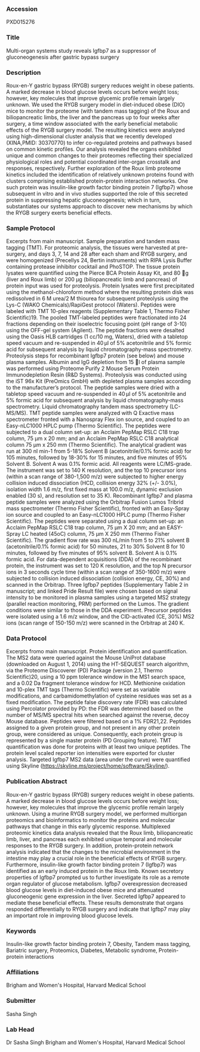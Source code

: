 ### Accession
PXD015276

### Title
Multi-organ systems study reveals Igfbp7 as a suppressor of gluconeogenesis after gastric bypass surgery

### Description
Roux-en-Y gastric bypass (RYGB) surgery reduces weight in obese patients. A marked decrease in blood glucose levels occurs before weight loss; however, key molecules that improve glycemic profile remain largely unknown. We used the RYGB surgery model in diet-induced obese (DIO) mice to monitor the proteome (with tandem mass tagging) of the Roux and biliopancreatic limbs, the liver and the pancreas up to four weeks after surgery, a time window associated with the early beneficial metabolic effects of the RYGB surgery model. The resulting kinetics were analyzed using high-dimensional cluster analysis that we recently developed (XINA,PMID: 30370770) to infer co-regulated proteins and pathways based on common kinetic profiles. Our analysis revealed the organs exhibited unique and common changes to their proteomes reflecting their specialized physiological roles and potential coordinated inter-organ crosstalk and responses, respectively. Further exploration of the Roux limb proteome kinetics included the identification of relatively unknown proteins found with clusters comprising established protein-protein interaction networks. One such protein was insulin-like growth factor binding protein 7 (Igfbp7) whose subsequent in vitro and in vivo studies supported the role of this secreted protein in suppressing hepatic gluconeogenesis; which in turn, substantiates our systems approach to discover new mechanisms by which the RYGB surgery exerts beneficial effects.

### Sample Protocol
Excerpts from main manuscript. Sample preparation and tandem mass tagging (TMT). For proteomic analysis, the tissues were harvested at pre-surgery, and days 3, 7, 14 and 28 after each sham and RYGB surgery, and were homogenized (Precellys 24, Bertin instruments) with RIPA Lysis Buffer containing protease inhibitor cocktail and PhoSTOP. The tissue protein lysates were quantified using the Pierce BCA Protein Assay Kit, and 80 g (liver and Roux limb) or 200 μg (biliopancreatic limb and pancreas) of protein input was used for proteolysis. Protein lysates were first precipitated using the methanol-chloroform method where the resulting protein disk was redissolved in 6 M urea/2 M thiourea for subsequent proteolysis using the Lys-C (WAKO Chemicals)/RapiGest protocol (Waters). Peptides were labeled with TMT 10-plex reagents (Supplementary Table 1, Thermo Fisher Scientific)19. The pooled TMT-labeled peptides were fractionated into 24 fractions depending on their isoelectric focusing point (pH range of 3-10) using the OFF-gel system (Agilent). The peptide fractions were desalted using the Oasis HLB cartridges (1 cc/10 mg, Waters), dried with a tabletop speed vacuum and re-suspended in 40 μl of 5% acetonitrile and 5% formic acid for subsequent analysis by liquid chromatography-mass spectrometry. Proteolysis steps for recombinant Igfbp7 protein (see below) and mouse plasma samples. Albumin and IgG depletion from 15 l of plasma sample was performed using Proteome Purify 2 Mouse Serum Protein Immunodepletion Resin (R&D Systems). Proteolysis was conducted using the iST 96x Kit (PreOmics GmbH) with depleted plasma samples according to the manufacturer’s protocol. The peptide samples were dried with a tabletop speed vacuum and re-suspended in 40 μl of 5% acetonitrile and 5% formic acid for subsequent analysis by liquid chromatography-mass spectrometry. Liquid chromatography tandem mass spectrometry (LC-MS/MS). TMT peptide samples were analyzed with Q Exactive mass spectrometer fronted with a Nanospray Flex ion source, and coupled to an Easy-nLC1000 HPLC pump (Thermo Scientific). The peptides were subjected to a dual column set-up: an Acclaim PepMap RSLC C18 trap column, 75 µm x 20 mm; and an Acclaim PepMap RSLC C18 analytical column 75 µm x 250 mm (Thermo Scientific). The analytical gradient was run at 300 nl min-1 from 5-18% Solvent B (acetonitrile/0.1% formic acid) for 105 minutes, followed by 18-30% for 15 minutes, and five minutes of 95% Solvent B. Solvent A was 0.1% formic acid. All reagents were LC/MS-grade. The instrument was set to 140 K resolution, and the top 10 precursor ions (within a scan range of 380-1,500 m/z) were subjected to higher energy collision induced dissociation (HCD, collision energy 32% (+/- 3.0%), isolation width 1.6 m/z, first fixed mass at 100.0 m/z, dynamic exclusion enabled (30 s), and resolution set to 35 K). Recombinant Igfbp7 and plasma peptide samples were analyzed using the Orbitrap Fusion Lumos Tribrid mass spectrometer (Thermo Fisher Scientific), fronted with an Easy-Spray ion source and coupled to an Easy-nLC1000 HPLC pump (Thermo Fisher Scientific). The peptides were separated using a dual column set-up: an Acclaim PepMap RSLC C18 trap column, 75 µm X 20 mm; and an EASY-Spray LC heated (45oC) column, 75 µm X 250 mm (Thermo Fisher Scientific). The gradient flow rate was 300 nL/min from 5 to 21% solvent B (acetonitrile/0.1% formic acid) for 50 minutes, 21 to 30% Solvent B for 10 minutes, followed by five minutes of 95% solvent B. Solvent A is 0.1% formic acid. For data-dependent acquisitions (DDA) of the recombinant protein, the instrument was set to 120 K resolution, and the top N precursor ions in 3 seconds cycle time (within a scan range of 350-1600 m/z) were subjected to collision induced dissociation (collision energy, CE, 30%) and scanned in the Orbitrap. Three Igfbp7 peptides (Supplementary Table 2 in manuscript; and linked Pride Result file) were chosen based on signal intensity to be monitored in plasma samples using a targeted MS2 strategy (parallel reaction monitoring, PRM) performed on the Lumos. The gradient conditions were similar to those in the DDA experiment. Precursor peptides were isolated using a 1.6 m/z window, and the CID-activated (CE, 30%) MS2 ions (scan range of 150-150 m/z) were scanned in the Orbitrap at 240 K.

### Data Protocol
Excerpts fromo main manuscript. Protein identification and quantification. The MS2 data were queried against the Mouse UniProt database (downloaded on August 1, 2014) using the HT-SEQUEST search algorithm, via the Proteome Discoverer (PD) Package (version 2.1, Thermo Scientific)20, using a 10 ppm tolerance window in the MS1 search space, and a 0.02 Da fragment tolerance window for HCD. Methionine oxidation and 10-plex TMT tags (Thermo Scientific) were set as variable modifications, and carbamidomethylation of cysteine residues was set as a fixed modification. The peptide false discovery rate (FDR) was calculated using Percolator provided by PD: the FDR was determined based on the number of MS/MS spectral hits when searched against the reverse, decoy Mouse database. Peptides were filtered based on a 1% FDR21,22. Peptides assigned to a given protein group, and not present in any other protein group, were considered as unique. Consequently, each protein group is represented by a single master protein (PD Grouping feature). TMT quantification was done for proteins with at least two unique peptides. The protein level scaled reporter ion intensities were exported for cluster analysis. Targeted Igfbp7 MS2 data (area under the curve) were quantified using Skyline (https://skyline.ms/project/home/software/Skyline/).

### Publication Abstract
Roux-en-Y gastric bypass (RYGB) surgery reduces weight in obese patients. A marked decrease in blood glucose levels occurs before weight loss; however, key molecules that improve the glycemic profile remain largely unknown. Using a murine RYGB surgery model, we performed multiorgan proteomics and bioinformatics to monitor the proteins and molecular pathways that change in this early glycemic response. Multiplexed proteomic kinetics data analysis revealed that the Roux limb, biliopancreatic limb, liver, and pancreas each exhibited unique temporal and molecular responses to the RYGB surgery. In addition, protein-protein network analysis indicated that the changes to the microbial environment in the intestine may play a crucial role in the beneficial effects of RYGB surgery. Furthermore, insulin-like growth factor binding protein 7 (Igfbp7) was identified as an early induced protein in the Roux limb. Known secretory properties of Igfbp7 prompted us to further investigate its role as a remote organ regulator of glucose metabolism. Igfbp7 overexpression decreased blood glucose levels in diet-induced obese mice and attenuated gluconeogenic gene expression in the liver. Secreted Igfbp7 appeared to mediate these beneficial effects. These results demonstrate that organs responded differentially to RYGB surgery and indicate that Igfbp7 may play an important role in improving blood glucose levels.

### Keywords
Insulin-like growth factor binding protein 7, Obesity, Tandem mass tagging, Bariatric surgery, Proteomics, Diabetes, Metabolic syndrome, Protein-protein interactions

### Affiliations
Brigham and Women's Hospital, Harvard Medical School

### Submitter
Sasha  Singh

### Lab Head
Dr Sasha Singh
Brigham and Women's Hospital, Harvard Medical School



